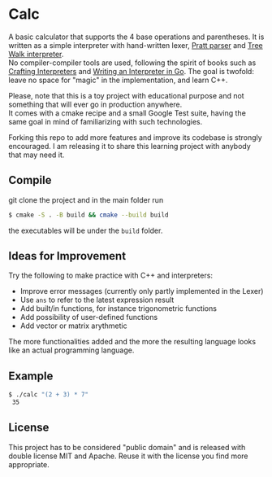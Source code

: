 # Calc
A basic calculator that supports the 4 base operations and parentheses.
It is written as a simple interpreter with hand-written lexer, [Pratt parser](https://dev.to/jrop/pratt-parsing) and [Tree Walk interpreter](https://imantung.github.io/tree-walk-interpreter/).  
No compiler-compiler tools are used, following the spirit of books such as [Crafting Interpreters](https://craftinginterpreters.com/) and [Writing an Interpreter in Go](https://interpreterbook.com/). The goal is twofold: leave no space for "magic" in the implementation, and learn C++.  

Please, note that this is a toy project with educational purpose and not something that will ever go in production anywhere.  
It comes with a cmake recipe and a small Google Test suite, having the same goal in mind of familiarizing with such technologies.

Forking this repo to add more features and improve its codebase is strongly encouraged. I am releasing it to share this learning project with anybody that may need it.

## Compile

git clone the project and in the main folder run 
```Bash
$ cmake -S . -B build && cmake --build build
```

the executables will be under the `build` folder.

## Ideas for Improvement

Try the following to make practice with C++ and interpreters:  
- Improve error messages (currently only partly implemented in the Lexer)
- Use `ans` to refer to the latest expression result
- Add built/in functions, for instance trigonometric functions
- Add possibility of user-defined functions
- Add vector or matrix arythmetic

The more functionalities added and the more the resulting language looks like an actual programming language.

## Example
```Bash
$ ./calc "(2 + 3) * 7"
 35
```

## License
This project has to be considered "public domain" and is released with double license MIT and Apache. Reuse it with the license you find more appropriate.